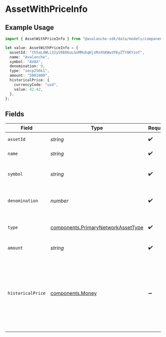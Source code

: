# AssetWithPriceInfo

## Example Usage

```typescript
import { AssetWithPriceInfo } from "@avalanche-sdk/data/models/components";

let value: AssetWithPriceInfo = {
  assetId: "th5aLdWLi32yS9ED6uLGoMMubqHjzMsXhKWwzP6yZTYQKYzof",
  name: "Avalanche",
  symbol: "AVAX",
  denomination: 9,
  type: "secp256k1",
  amount: "5001000",
  historicalPrice: {
    currencyCode: "usd",
    value: 42.42,
  },
};
```

## Fields

| Field                                                                                                                                                  | Type                                                                                                                                                   | Required                                                                                                                                               | Description                                                                                                                                            | Example                                                                                                                                                |
| ------------------------------------------------------------------------------------------------------------------------------------------------------ | ------------------------------------------------------------------------------------------------------------------------------------------------------ | ------------------------------------------------------------------------------------------------------------------------------------------------------ | ------------------------------------------------------------------------------------------------------------------------------------------------------ | ------------------------------------------------------------------------------------------------------------------------------------------------------ |
| `assetId`                                                                                                                                              | *string*                                                                                                                                               | :heavy_check_mark:                                                                                                                                     | Unique ID for an asset.                                                                                                                                | th5aLdWLi32yS9ED6uLGoMMubqHjzMsXhKWwzP6yZTYQKYzof                                                                                                      |
| `name`                                                                                                                                                 | *string*                                                                                                                                               | :heavy_check_mark:                                                                                                                                     | Name of this asset.                                                                                                                                    | Avalanche                                                                                                                                              |
| `symbol`                                                                                                                                               | *string*                                                                                                                                               | :heavy_check_mark:                                                                                                                                     | Symbol for this asset (max 4 characters).                                                                                                              | AVAX                                                                                                                                                   |
| `denomination`                                                                                                                                         | *number*                                                                                                                                               | :heavy_check_mark:                                                                                                                                     | Denomination of this asset to represent fungibility.                                                                                                   | 9                                                                                                                                                      |
| `type`                                                                                                                                                 | [components.PrimaryNetworkAssetType](../../models/components/primarynetworkassettype.md)                                                               | :heavy_check_mark:                                                                                                                                     | Type of asset like SECP256K1 or NFT.                                                                                                                   |                                                                                                                                                        |
| `amount`                                                                                                                                               | *string*                                                                                                                                               | :heavy_check_mark:                                                                                                                                     | Amount of the asset.                                                                                                                                   | 5001000                                                                                                                                                |
| `historicalPrice`                                                                                                                                      | [components.Money](../../models/components/money.md)                                                                                                   | :heavy_minus_sign:                                                                                                                                     | The historical asset price at the time the reward was granted, if available. Note, this is only provided if the reward occured more than 24 hours ago. |                                                                                                                                                        |